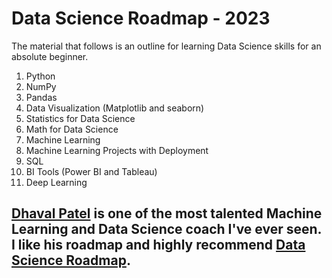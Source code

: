 <h1> Data Science Roadmap - 2023 </h1>
<p> The material that follows is an outline for learning Data Science skills for an absolute beginner. </p>

<ol>
  <li>Python</li>
  <li>NumPy</li>
  <li>Pandas</li>
  <li>Data Visualization (Matplotlib and seaborn)</li>
  <li>Statistics for Data Science</li>
  <li>Math for Data Science</li>
  <li>Machine Learning</li>
  <li>Machine Learning Projects with Deployment</li>
  <li>SQL</li>
  <li>BI Tools (Power BI and Tableau)</li>
  <li>Deep Learning</li>
</ol>

<h2><a href="https://www.linkedin.com/in/dhavalsays">Dhaval Patel</a> is one of the most talented Machine Learning and Data Science coach I've ever seen. 
  I like his roadmap and highly recommend <a href="DataScienceRoadmap_2023.pdf">Data Science Roadmap</a>.</h2>
